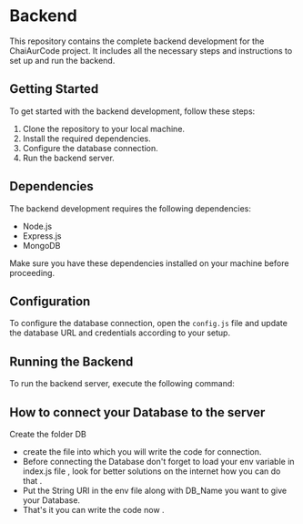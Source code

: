# Backend

This repository contains the complete backend development for the ChaiAurCode project. It includes all the necessary steps and instructions to set up and run the backend.

## Getting Started

To get started with the backend development, follow these steps:

1. Clone the repository to your local machine.
2. Install the required dependencies.
3. Configure the database connection.
4. Run the backend server.

## Dependencies

The backend development requires the following dependencies:

- Node.js
- Express.js
- MongoDB

Make sure you have these dependencies installed on your machine before proceeding.

## Configuration

To configure the database connection, open the `config.js` file and update the database URL and credentials according to your setup.

## Running the Backend

To run the backend server, execute the following command:


## How to connect your Database to the server

Create the folder DB
 - create the file into which you will write the code for connection.<br>
- Before connecting the Database don't forget to load your env variable in index.js file , look for better solutions on the internet how you can do that .<br>
- Put the String URI in the env file along with DB_Name you want to give your Database.
- That's it you can write the code now . 



